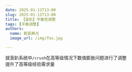 ```yaml
---
date: 2025-01-11T13:00
slug: 2025-01-11T13:00
title: 【音趴】平衡性调整
tags: [平衡调整]
authors:
  name: 乾狐离光
  image_url: /img/fox.jpg

---
```


就音趴系统中`/crush`在高等级情况下数值膨胀问题进行了调整<br />
提升了高等级经验需求量